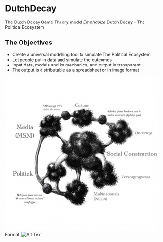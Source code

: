 # DutchDecay
The Dutch Decay Game Theory model
*Emphasize* Dutch Decay - The Political Ecosystem
## The Objectives
* Create a universal modelling tool to simulate The Political Ecosystem
* Let people put in data and simulate the outcomes
* Input data, models and its mechanics, and output is transparent
* The output is distributable as a spreadsheet or in image format

![GitHub Logo](https://raw.githubusercontent.com/jeroencarelse/DutchDecay/master/Resources/Book%20Design/Neerwaarts%20Nederland%20BW%20Illustrations%20Animated.png)
Format: ![Alt Text](url)
